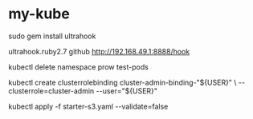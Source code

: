 # my-kube

sudo gem install ultrahook

ultrahook.ruby2.7 github http://192.168.49.1:8888/hook

kubectl delete namespace prow test-pods

kubectl create clusterrolebinding cluster-admin-binding-"${USER}" \
  --clusterrole=cluster-admin --user="${USER}"

kubectl apply -f starter-s3.yaml --validate=false

